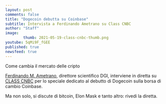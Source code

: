 ```yaml
---
layout: post
comments: false
title: "Dogecoin debutta su Coinbase"
subtitle: Intervista a Ferdinando Ametrano su Class CNBC
author: "Staff"
image:
        thumb: 2021-05-19-class-cnbc-thumb.png
youtube: 5qMi9F_fGEE
published: true
newsfeed: true
---
```

 
Come cambia il mercato delle cripto

[Ferdinando M. Ametrano](https://ametrano.net/), direttore scientifico DGI, interviene in diretta su [CLASS CNBC](https://video.milanofinanza.it/) per lo speciale dedicato al debutto di Dogecoin sulla borsa di cambio Coinbase.

Ma non solo, si discute di bitcoin, Elon Mask e tanto altro: rivedi la diretta.
